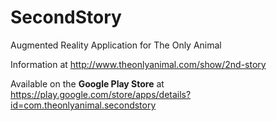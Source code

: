 SecondStory
===========

Augmented Reality Application for The Only Animal

Information at 
http://www.theonlyanimal.com/show/2nd-story

Available on the **Google Play Store** at
https://play.google.com/store/apps/details?id=com.theonlyanimal.secondstory
